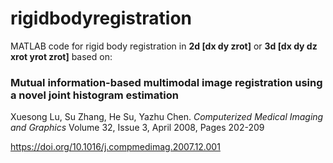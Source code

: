 # rigidbodyregistration

MATLAB code for rigid body registration in **2d [dx dy zrot]** or **3d [dx dy dz xrot yrot zrot]** based on:

### Mutual information-based multimodal image registration using a novel joint histogram estimation
Xuesong Lu, Su Zhang, He Su, Yazhu Chen.
*Computerized Medical Imaging and Graphics*
Volume 32, Issue 3, April 2008, Pages 202-209

https://doi.org/10.1016/j.compmedimag.2007.12.001
